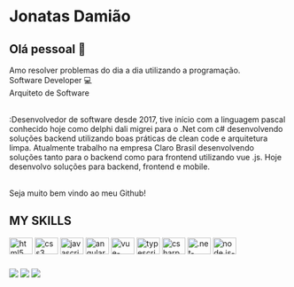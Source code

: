 # Jonatas Damião

## Olá pessoal 👋
Amo resolver problemas do dia a dia utilizando a programação.
<br />
Software Developer :computer:
<br />
Arquiteto de Software
<br />


 <br/> :Desenvolvedor de software desde 2017, tive início com a linguagem pascal conhecido hoje como delphi dali migrei para o .Net com c# desenvolvendo soluções backend utilizando boas práticas de clean code e arquitetura limpa. Atualmente trabalho na empresa Claro Brasil desenvolvendo soluções tanto para o backend como para frontend utilizando vue .js. Hoje desenvolvo soluções para backend, frontend e mobile.

 <br />
Seja muito bem vindo ao meu Github!

  
## MY SKILLS
 
<div align="left">
  <img src="https://cdn.jsdelivr.net/gh/devicons/devicon/icons/html5/html5-original.svg" height="30" width="42" alt="html5 logo"  />
  <img src="https://cdn.jsdelivr.net/gh/devicons/devicon/icons/css3/css3-original.svg" height="30" width="42" alt="css3 logo"  />
  <img src="https://cdn.jsdelivr.net/gh/devicons/devicon/icons/javascript/javascript-original.svg" height="30" width="42" alt="javascript logo"  />
  <img src="https://icongr.am/devicon/angularjs-original.svg?size=128&color=currentColor" height="30" width="42" alt="angular-logo"  />
    <img src="https://icongr.am/devicon/vuejs-original.svg?size=128&color=currentColor" height="30" width="42" alt="vue-logo"  />
<img src="https://cdn.jsdelivr.net/gh/devicons/devicon/icons/typescript/typescript-plain.svg" height="30" width="42" alt="typescript logo"  />
  <img src="https://cdn.jsdelivr.net/gh/devicons/devicon/icons/csharp/csharp-original.svg" height="30" width="42" alt="csharp logo"  />
  <img src="https://icongr.am/devicon/dot-net-original-wordmark.svg?size=128&color=currentColor" height="30" width="42" alt=".net-logo"  />
    <img src="https://icongr.am/devicon/nodejs-original.svg?size=128&color=currentColor" height="30" width="42" alt="node.js-logo"  />
</div>

###

<div align="left">
 <a href="https://www.instagram.com/jon_codes/"><img src="https://img.shields.io/badge/Instagram-E4405F?style=for-the-badge&logo=instagram&logoColor=white" /></a>
 <a href="https://www.linkedin.com/in/jonatas-dami%C3%A3o-6642a6142/"><img src="https://img.shields.io/badge/LinkedIn-0077B5?style=for-the-badge&logo=linkedin&logoColor=white" /></a>
 <a href="https://www.youtube.com/channel/UC1ogWf-lRPx94okGkgox5fQ"><img src="https://img.shields.io/badge/YouTube-FF0000?style=for-the-badge&logo=youtube&logoColor=white" /></a>
</div>

###

<br clear="both">
